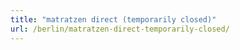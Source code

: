 ```yaml
---
title: "matratzen direct (temporarily closed)"
url: /berlin/matratzen-direct-temporarily-closed/
---
```

